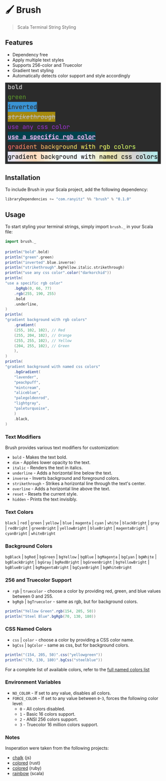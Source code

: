 # 🖌️ Brush

> Scala Terminal String Styling

## Features
* Dependency free
* Apply multiple text styles
* Supports 256-color and Truecolor
* Gradient text styling
* Automatically detects color support and style accordingly

![brush](assets/brush.png)

## Installation
To include Brush in your Scala project, add the following dependency:

```scala
libraryDependencies += "com.ranyitz" %% "brush" % "0.1.0"
```

## Usage
To start styling your terminal strings, simply import `brush._` in your Scala file:


```scala
import brush._
 
println("bold".bold)
println("green".green)
println("inverted".blue.inverse)
println("strikethrough".bgYellow.italic.strikethrough)
println("use any css color".color("darkorchid"))
println(
"use a specific rgb color"
    .bgRgb(0, 66, 77)
    .rgb(255, 190, 255)
    .bold
    .underline,
)
println(
"gradient background with rgb colors"
    .gradient(
    (255, 102, 102), // Red
    (255, 204, 102), // Orange
    (255, 255, 102), // Yellow
    (204, 255, 102), // Green
    ),
)
println(
"gradient background with named css colors"
    .bgGradient(
    "lavender",
    "peachpuff",
    "mintcream",
    "aliceblue",
    "palegoldenrod",
    "lightgray",
    "paleturquoise",
    )
    .black,
)
```

### Text Modifiers
Brush provides various text modifiers for customization:

* `bold` - Makes the text bold.
* `dim` - Applies lower opacity to the text.
* `italic` - Renders the text in italics.
* `underline` - Adds a horizontal line below the text.
* `inverse` - Inverts background and foreground colors.
* `strikethrough` - Strikes a horizontal line through the text's center.
* `overline` - Adds a horizontal line above the text.
* `reset` - Resets the current style.
* `hidden` - Prints the text invisibly.

### Text Colors

`black` | `red` | `green` | `yellow` | `blue` | `magenta` | `cyan` | `white` | `blackBright` | `gray` | `redBright` | `greenBright` | `yellowBright` | `blueBright` | `magentaBright` | `cyanBright` | `whiteBright`

### Background Colors

`bgBlack` | `bgRed` | `bgGreen` | `bgYellow` | `bgBlue` | `bgMagenta` | `bgCyan` | `bgWhite` | `bgBlackBright` | `bgGray` | `bgRedBright` | `bgGreenBright` | `bgYellowBright` | `bgBlueBright` | `bgMagentaBright` | `bgCyanBright` | `bgWhiteBright`

### 256 and Truecolor Support

* `rgb` | `truecolor` - choose a color by providing red, green, and blue values between 0 and 255.
* `bgRgb` | `bgTruecolor` - same as rgb, but for background colors.

```scala
println("Yellow Green".rgb(154, 205, 50))
println("Steel Blue".bgRgb(70, 130, 180))
```

### CSS Named Colors

* `css` | `color` - choose a color by providing a CSS color name.
* `bgCss` | `bgColor` - same as css, but for background colors.

```scala
println("(154, 205, 50)".css("yellowgreen"))
println("(70, 130, 180)".bgCss("steelblue"))
```

For a complete list of available colors, refer to the [full named colors list](https://developer.mozilla.org/en-US/docs/Web/CSS/named-color)

### Environment Variables
* `NO_COLOR` - If set to any value, disables all colors.
* `FORCE_COLOR` - If set to any value between `0`-`3`, forces the following color level:
    - `0` - All colors disabled.
    - `1` - Basic 16 colors support.
    - `2` - ANSI 256 colors support.
    - `3` - Truecolor 16 million colors support.

### Notes
Insperation were taken from the following projects:
* [chalk](https://github.com/chalk/chalk) (js)
* [colored](https://github.com/colored-rs/colored) (rust)
* [colored](https://github.com/defunkt/colored) (ruby)
* [rainbow](https://github.com/ktoso/scala-rainbow) (scala)
